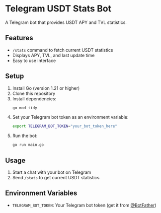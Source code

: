 # Telegram USDT Stats Bot

A Telegram bot that provides USDT APY and TVL statistics.

## Features

- `/stats` command to fetch current USDT statistics
- Displays APY, TVL, and last update time
- Easy to use interface

## Setup

1. Install Go (version 1.21 or higher)
2. Clone this repository
3. Install dependencies:
   ```bash
   go mod tidy
   ```
4. Set your Telegram bot token as an environment variable:
   ```bash
   export TELEGRAM_BOT_TOKEN="your_bot_token_here"
   ```
5. Run the bot:
   ```bash
   go run main.go
   ```

## Usage

1. Start a chat with your bot on Telegram
2. Send `/stats` to get current USDT statistics

## Environment Variables

- `TELEGRAM_BOT_TOKEN`: Your Telegram bot token (get it from [@BotFather](https://t.me/botfather))
